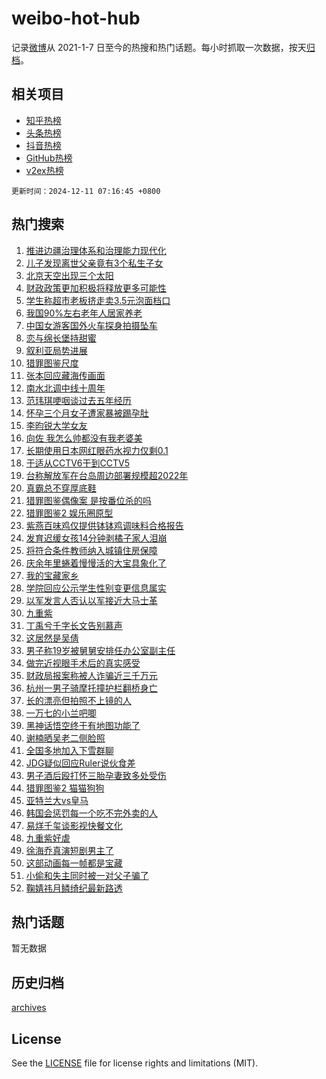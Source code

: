 # weibo-hot-hub

记录[微博](https://www.weibo.com)从 2021-1-7 日至今的热搜和热门话题。每小时抓取一次数据，按天[归档](archives)。

## 相关项目

- [知乎热榜](https://github.com/lonnyzhang423/zhihu-hot-hub)
- [头条热榜](https://github.com/lonnyzhang423/toutiao-hot-hub)
- [抖音热榜](https://github.com/lonnyzhang423/douyin-hot-hub)
- [GitHub热榜](https://github.com/lonnyzhang423/github-hot-hub)
- [v2ex热榜](https://github.com/lonnyzhang423/v2ex-hot-hub)


`更新时间：2024-12-11 07:16:45 +0800`

## 热门搜索

1. [推进边疆治理体系和治理能力现代化](https://m.weibo.cn/search?containerid=100103type%3D1%26t%3D10%26q%3D%23%E6%8E%A8%E8%BF%9B%E8%BE%B9%E7%96%86%E6%B2%BB%E7%90%86%E4%BD%93%E7%B3%BB%E5%92%8C%E6%B2%BB%E7%90%86%E8%83%BD%E5%8A%9B%E7%8E%B0%E4%BB%A3%E5%8C%96%23&stream_entry_id=51&isnewpage=1&extparam=seat%3D1%26filter_type%3Drealtimehot%26stream_entry_id%3D51%26c_type%3D51%26pos%3D0%26q%3D%2523%25E6%258E%25A8%25E8%25BF%259B%25E8%25BE%25B9%25E7%2596%2586%25E6%25B2%25BB%25E7%2590%2586%25E4%25BD%2593%25E7%25B3%25BB%25E5%2592%258C%25E6%25B2%25BB%25E7%2590%2586%25E8%2583%25BD%25E5%258A%259B%25E7%258E%25B0%25E4%25BB%25A3%25E5%258C%2596%2523%26cate%3D10103%26dgr%3D0%26display_time%3D1733872603%26pre_seqid%3D17338726039400310900701)
1. [儿子发现离世父亲竟有3个私生子女](https://m.weibo.cn/search?containerid=100103type%3D1%26t%3D10%26q%3D%23%E5%84%BF%E5%AD%90%E5%8F%91%E7%8E%B0%E7%A6%BB%E4%B8%96%E7%88%B6%E4%BA%B2%E7%AB%9F%E6%9C%893%E4%B8%AA%E7%A7%81%E7%94%9F%E5%AD%90%E5%A5%B3%23&stream_entry_id=31&isnewpage=1&extparam=seat%3D1%26band_rank%3D1%26realpos%3D1%26q%3D%2523%25E5%2584%25BF%25E5%25AD%2590%25E5%258F%2591%25E7%258E%25B0%25E7%25A6%25BB%25E4%25B8%2596%25E7%2588%25B6%25E4%25BA%25B2%25E7%25AB%259F%25E6%259C%25893%25E4%25B8%25AA%25E7%25A7%2581%25E7%2594%259F%25E5%25AD%2590%25E5%25A5%25B3%2523%26dgr%3D0%26filter_type%3Drealtimehot%26flag%3D2%26c_type%3D31%26pos%3D0%26stream_entry_id%3D31%26cate%3D5001%26lcate%3D5001%26display_time%3D1733872603%26pre_seqid%3D17338726039400310900701)
1. [北京天空出现三个太阳](https://m.weibo.cn/search?containerid=100103type%3D1%26t%3D10%26q%3D%23%E5%8C%97%E4%BA%AC%E5%A4%A9%E7%A9%BA%E5%87%BA%E7%8E%B0%E4%B8%89%E4%B8%AA%E5%A4%AA%E9%98%B3%23&stream_entry_id=31&isnewpage=1&extparam=seat%3D1%26band_rank%3D2%26realpos%3D2%26q%3D%2523%25E5%258C%2597%25E4%25BA%25AC%25E5%25A4%25A9%25E7%25A9%25BA%25E5%2587%25BA%25E7%258E%25B0%25E4%25B8%2589%25E4%25B8%25AA%25E5%25A4%25AA%25E9%2598%25B3%2523%26dgr%3D0%26filter_type%3Drealtimehot%26flag%3D2%26c_type%3D31%26pos%3D1%26stream_entry_id%3D31%26cate%3D5001%26lcate%3D5001%26display_time%3D1733872603%26pre_seqid%3D17338726039400310900701)
1. [财政政策更加积极将释放更多可能性](https://m.weibo.cn/search?containerid=100103type%3D1%26t%3D10%26q%3D%23%E8%B4%A2%E6%94%BF%E6%94%BF%E7%AD%96%E6%9B%B4%E5%8A%A0%E7%A7%AF%E6%9E%81%E5%B0%86%E9%87%8A%E6%94%BE%E6%9B%B4%E5%A4%9A%E5%8F%AF%E8%83%BD%E6%80%A7%23&stream_entry_id=31&isnewpage=1&extparam=seat%3D1%26band_rank%3D3%26realpos%3D3%26q%3D%2523%25E8%25B4%25A2%25E6%2594%25BF%25E6%2594%25BF%25E7%25AD%2596%25E6%259B%25B4%25E5%258A%25A0%25E7%25A7%25AF%25E6%259E%2581%25E5%25B0%2586%25E9%2587%258A%25E6%2594%25BE%25E6%259B%25B4%25E5%25A4%259A%25E5%258F%25AF%25E8%2583%25BD%25E6%2580%25A7%2523%26dgr%3D0%26filter_type%3Drealtimehot%26flag%3D0%26c_type%3D31%26pos%3D2%26stream_entry_id%3D31%26cate%3D5001%26lcate%3D5001%26display_time%3D1733872603%26pre_seqid%3D17338726039400310900701)
1. [学生称超市老板挤走卖3.5元泡面档口](https://m.weibo.cn/search?containerid=100103type%3D1%26t%3D10%26q%3D%23%E5%AD%A6%E7%94%9F%E7%A7%B0%E8%B6%85%E5%B8%82%E8%80%81%E6%9D%BF%E6%8C%A4%E8%B5%B0%E5%8D%963.5%E5%85%83%E6%B3%A1%E9%9D%A2%E6%A1%A3%E5%8F%A3%23&stream_entry_id=31&isnewpage=1&extparam=seat%3D1%26band_rank%3D4%26realpos%3D4%26q%3D%2523%25E5%25AD%25A6%25E7%2594%259F%25E7%25A7%25B0%25E8%25B6%2585%25E5%25B8%2582%25E8%2580%2581%25E6%259D%25BF%25E6%258C%25A4%25E8%25B5%25B0%25E5%258D%25963.5%25E5%2585%2583%25E6%25B3%25A1%25E9%259D%25A2%25E6%25A1%25A3%25E5%258F%25A3%2523%26dgr%3D0%26filter_type%3Drealtimehot%26flag%3D0%26c_type%3D31%26pos%3D3%26stream_entry_id%3D31%26cate%3D5001%26lcate%3D5001%26display_time%3D1733872603%26pre_seqid%3D17338726039400310900701)
1. [我国90%左右老年人居家养老](https://m.weibo.cn/search?containerid=100103type%3D1%26t%3D10%26q%3D%23%E6%88%91%E5%9B%BD90%25%E5%B7%A6%E5%8F%B3%E8%80%81%E5%B9%B4%E4%BA%BA%E5%B1%85%E5%AE%B6%E5%85%BB%E8%80%81%23&stream_entry_id=31&isnewpage=1&extparam=seat%3D1%26band_rank%3D5%26realpos%3D5%26q%3D%2523%25E6%2588%2591%25E5%259B%25BD90%2525%25E5%25B7%25A6%25E5%258F%25B3%25E8%2580%2581%25E5%25B9%25B4%25E4%25BA%25BA%25E5%25B1%2585%25E5%25AE%25B6%25E5%2585%25BB%25E8%2580%2581%2523%26dgr%3D0%26filter_type%3Drealtimehot%26flag%3D1%26c_type%3D31%26pos%3D4%26stream_entry_id%3D31%26cate%3D5001%26lcate%3D5001%26display_time%3D1733872603%26pre_seqid%3D17338726039400310900701)
1. [中国女游客国外火车探身拍摄坠车](https://m.weibo.cn/search?containerid=100103type%3D1%26t%3D10%26q%3D%23%E4%B8%AD%E5%9B%BD%E5%A5%B3%E6%B8%B8%E5%AE%A2%E5%9B%BD%E5%A4%96%E7%81%AB%E8%BD%A6%E6%8E%A2%E8%BA%AB%E6%8B%8D%E6%91%84%E5%9D%A0%E8%BD%A6%23&stream_entry_id=31&isnewpage=1&extparam=seat%3D1%26band_rank%3D6%26realpos%3D6%26q%3D%2523%25E4%25B8%25AD%25E5%259B%25BD%25E5%25A5%25B3%25E6%25B8%25B8%25E5%25AE%25A2%25E5%259B%25BD%25E5%25A4%2596%25E7%2581%25AB%25E8%25BD%25A6%25E6%258E%25A2%25E8%25BA%25AB%25E6%258B%258D%25E6%2591%2584%25E5%259D%25A0%25E8%25BD%25A6%2523%26dgr%3D0%26filter_type%3Drealtimehot%26flag%3D0%26c_type%3D31%26pos%3D5%26stream_entry_id%3D31%26cate%3D5001%26lcate%3D5001%26display_time%3D1733872603%26pre_seqid%3D17338726039400310900701)
1. [恋与绵长堡持甜蜜](https://m.weibo.cn/search?containerid=100103type%3D1%26t%3D10%26q%3D%23%E6%81%8B%E4%B8%8E%E7%BB%B5%E9%95%BF%E5%A0%A1%E6%8C%81%E7%94%9C%E8%9C%9C%23&stream_entry_id=31&isnewpage=1&extparam=seat%3D1%26band_rank%3D7%26stream_entry_id%3D31%26topic_ad%3D1%26q%3D%2523%25E6%2581%258B%25E4%25B8%258E%25E7%25BB%25B5%25E9%2595%25BF%25E5%25A0%25A1%25E6%258C%2581%25E7%2594%259C%25E8%259C%259C%2523%26dgr%3D0%26adid%3D267815%26filter_type%3Drealtimehot%26c_type%3D31%26pos%3D6%26is_ad_pos%3D1%26cate%3D5001%26lcate%3D5001%26display_time%3D1733872603%26pre_seqid%3D17338726039400310900701)
1. [叙利亚局势进展](https://m.weibo.cn/search?containerid=100103type%3D1%26t%3D10%26q%3D%23%E5%8F%99%E5%88%A9%E4%BA%9A%E5%B1%80%E5%8A%BF%E8%BF%9B%E5%B1%95%23&stream_entry_id=31&isnewpage=1&extparam=seat%3D1%26band_rank%3D7%26realpos%3D7%26q%3D%2523%25E5%258F%2599%25E5%2588%25A9%25E4%25BA%259A%25E5%25B1%2580%25E5%258A%25BF%25E8%25BF%259B%25E5%25B1%2595%2523%26dgr%3D0%26filter_type%3Drealtimehot%26flag%3D0%26c_type%3D31%26pos%3D7%26stream_entry_id%3D31%26cate%3D5001%26lcate%3D5001%26display_time%3D1733872603%26pre_seqid%3D17338726039400310900701)
1. [猎罪图鉴尺度](https://m.weibo.cn/search?containerid=100103type%3D1%26t%3D10%26q%3D%E7%8C%8E%E7%BD%AA%E5%9B%BE%E9%89%B4%E5%B0%BA%E5%BA%A6&stream_entry_id=31&isnewpage=1&extparam=seat%3D1%26band_rank%3D8%26realpos%3D8%26q%3D%25E7%258C%258E%25E7%25BD%25AA%25E5%259B%25BE%25E9%2589%25B4%25E5%25B0%25BA%25E5%25BA%25A6%26dgr%3D0%26filter_type%3Drealtimehot%26flag%3D0%26c_type%3D31%26pos%3D8%26stream_entry_id%3D31%26cate%3D5001%26lcate%3D5001%26display_time%3D1733872603%26pre_seqid%3D17338726039400310900701)
1. [张本回应藏海传画面](https://m.weibo.cn/search?containerid=100103type%3D1%26t%3D10%26q%3D%E5%BC%A0%E6%9C%AC%E5%9B%9E%E5%BA%94%E8%97%8F%E6%B5%B7%E4%BC%A0%E7%94%BB%E9%9D%A2&stream_entry_id=31&isnewpage=1&extparam=seat%3D1%26band_rank%3D9%26realpos%3D9%26q%3D%25E5%25BC%25A0%25E6%259C%25AC%25E5%259B%259E%25E5%25BA%2594%25E8%2597%258F%25E6%25B5%25B7%25E4%25BC%25A0%25E7%2594%25BB%25E9%259D%25A2%26dgr%3D0%26filter_type%3Drealtimehot%26flag%3D0%26c_type%3D31%26pos%3D9%26stream_entry_id%3D31%26cate%3D5001%26lcate%3D5001%26display_time%3D1733872603%26pre_seqid%3D17338726039400310900701)
1. [南水北调中线十周年](https://m.weibo.cn/search?containerid=100103type%3D1%26t%3D10%26q%3D%23%E5%8D%97%E6%B0%B4%E5%8C%97%E8%B0%83%E4%B8%AD%E7%BA%BF%E5%8D%81%E5%91%A8%E5%B9%B4%23&stream_entry_id=31&isnewpage=1&extparam=seat%3D1%26band_rank%3D10%26realpos%3D10%26q%3D%2523%25E5%258D%2597%25E6%25B0%25B4%25E5%258C%2597%25E8%25B0%2583%25E4%25B8%25AD%25E7%25BA%25BF%25E5%258D%2581%25E5%2591%25A8%25E5%25B9%25B4%2523%26dgr%3D0%26filter_type%3Drealtimehot%26flag%3D1%26c_type%3D31%26pos%3D10%26stream_entry_id%3D31%26cate%3D5001%26lcate%3D5001%26display_time%3D1733872603%26pre_seqid%3D17338726039400310900701)
1. [范玮琪哽咽谈过去五年经历](https://m.weibo.cn/search?containerid=100103type%3D1%26t%3D10%26q%3D%23%E8%8C%83%E7%8E%AE%E7%90%AA%E5%93%BD%E5%92%BD%E8%B0%88%E8%BF%87%E5%8E%BB%E4%BA%94%E5%B9%B4%E7%BB%8F%E5%8E%86%23&stream_entry_id=31&isnewpage=1&extparam=seat%3D1%26band_rank%3D11%26realpos%3D11%26q%3D%2523%25E8%258C%2583%25E7%258E%25AE%25E7%2590%25AA%25E5%2593%25BD%25E5%2592%25BD%25E8%25B0%2588%25E8%25BF%2587%25E5%258E%25BB%25E4%25BA%2594%25E5%25B9%25B4%25E7%25BB%258F%25E5%258E%2586%2523%26dgr%3D0%26filter_type%3Drealtimehot%26flag%3D2%26c_type%3D31%26pos%3D11%26stream_entry_id%3D31%26cate%3D5001%26lcate%3D5001%26display_time%3D1733872603%26pre_seqid%3D17338726039400310900701)
1. [怀孕三个月女子遭家暴被踢孕肚](https://m.weibo.cn/search?containerid=100103type%3D1%26t%3D10%26q%3D%23%E6%80%80%E5%AD%95%E4%B8%89%E4%B8%AA%E6%9C%88%E5%A5%B3%E5%AD%90%E9%81%AD%E5%AE%B6%E6%9A%B4%E8%A2%AB%E8%B8%A2%E5%AD%95%E8%82%9A%23&stream_entry_id=31&isnewpage=1&extparam=seat%3D1%26band_rank%3D12%26realpos%3D12%26q%3D%2523%25E6%2580%2580%25E5%25AD%2595%25E4%25B8%2589%25E4%25B8%25AA%25E6%259C%2588%25E5%25A5%25B3%25E5%25AD%2590%25E9%2581%25AD%25E5%25AE%25B6%25E6%259A%25B4%25E8%25A2%25AB%25E8%25B8%25A2%25E5%25AD%2595%25E8%2582%259A%2523%26dgr%3D0%26filter_type%3Drealtimehot%26flag%3D0%26c_type%3D31%26pos%3D12%26stream_entry_id%3D31%26cate%3D5001%26lcate%3D5001%26display_time%3D1733872603%26pre_seqid%3D17338726039400310900701)
1. [李昀锐大学女友](https://m.weibo.cn/search?containerid=100103type%3D1%26t%3D10%26q%3D%23%E6%9D%8E%E6%98%80%E9%94%90%E5%A4%A7%E5%AD%A6%E5%A5%B3%E5%8F%8B%23&stream_entry_id=31&isnewpage=1&extparam=seat%3D1%26band_rank%3D13%26realpos%3D13%26q%3D%2523%25E6%259D%258E%25E6%2598%2580%25E9%2594%2590%25E5%25A4%25A7%25E5%25AD%25A6%25E5%25A5%25B3%25E5%258F%258B%2523%26dgr%3D0%26filter_type%3Drealtimehot%26flag%3D2%26c_type%3D31%26pos%3D13%26stream_entry_id%3D31%26cate%3D5001%26lcate%3D5001%26display_time%3D1733872603%26pre_seqid%3D17338726039400310900701)
1. [向佐 我怎么帅都没有我老婆美](https://m.weibo.cn/search?containerid=100103type%3D1%26t%3D10%26q%3D%E5%90%91%E4%BD%90+%E6%88%91%E6%80%8E%E4%B9%88%E5%B8%85%E9%83%BD%E6%B2%A1%E6%9C%89%E6%88%91%E8%80%81%E5%A9%86%E7%BE%8E&stream_entry_id=31&isnewpage=1&extparam=seat%3D1%26band_rank%3D14%26realpos%3D14%26q%3D%25E5%2590%2591%25E4%25BD%2590%2520%25E6%2588%2591%25E6%2580%258E%25E4%25B9%2588%25E5%25B8%2585%25E9%2583%25BD%25E6%25B2%25A1%25E6%259C%2589%25E6%2588%2591%25E8%2580%2581%25E5%25A9%2586%25E7%25BE%258E%26dgr%3D0%26filter_type%3Drealtimehot%26flag%3D2%26c_type%3D31%26pos%3D14%26stream_entry_id%3D31%26cate%3D5001%26lcate%3D5001%26display_time%3D1733872603%26pre_seqid%3D17338726039400310900701)
1. [长期使用日本网红眼药水视力仅剩0.1](https://m.weibo.cn/search?containerid=100103type%3D1%26t%3D10%26q%3D%23%E9%95%BF%E6%9C%9F%E4%BD%BF%E7%94%A8%E6%97%A5%E6%9C%AC%E7%BD%91%E7%BA%A2%E7%9C%BC%E8%8D%AF%E6%B0%B4%E8%A7%86%E5%8A%9B%E4%BB%85%E5%89%A90.1%23&stream_entry_id=31&isnewpage=1&extparam=seat%3D1%26band_rank%3D15%26realpos%3D15%26q%3D%2523%25E9%2595%25BF%25E6%259C%259F%25E4%25BD%25BF%25E7%2594%25A8%25E6%2597%25A5%25E6%259C%25AC%25E7%25BD%2591%25E7%25BA%25A2%25E7%259C%25BC%25E8%258D%25AF%25E6%25B0%25B4%25E8%25A7%2586%25E5%258A%259B%25E4%25BB%2585%25E5%2589%25A90.1%2523%26dgr%3D0%26filter_type%3Drealtimehot%26flag%3D0%26c_type%3D31%26pos%3D15%26stream_entry_id%3D31%26cate%3D5001%26lcate%3D5001%26display_time%3D1733872603%26pre_seqid%3D17338726039400310900701)
1. [于适从CCTV6干到CCTV5](https://m.weibo.cn/search?containerid=100103type%3D1%26t%3D10%26q%3D%23%E4%BA%8E%E9%80%82%E4%BB%8ECCTV6%E5%B9%B2%E5%88%B0CCTV5%23&stream_entry_id=31&isnewpage=1&extparam=seat%3D1%26band_rank%3D16%26realpos%3D16%26q%3D%2523%25E4%25BA%258E%25E9%2580%2582%25E4%25BB%258ECCTV6%25E5%25B9%25B2%25E5%2588%25B0CCTV5%2523%26dgr%3D0%26filter_type%3Drealtimehot%26flag%3D0%26c_type%3D31%26pos%3D16%26stream_entry_id%3D31%26cate%3D5001%26lcate%3D5001%26display_time%3D1733872603%26pre_seqid%3D17338726039400310900701)
1. [台称解放军在台岛周边部署规模超2022年](https://m.weibo.cn/search?containerid=100103type%3D1%26t%3D10%26q%3D%23%E5%8F%B0%E7%A7%B0%E8%A7%A3%E6%94%BE%E5%86%9B%E5%9C%A8%E5%8F%B0%E5%B2%9B%E5%91%A8%E8%BE%B9%E9%83%A8%E7%BD%B2%E8%A7%84%E6%A8%A1%E8%B6%852022%E5%B9%B4%23&stream_entry_id=31&isnewpage=1&extparam=seat%3D1%26band_rank%3D17%26realpos%3D17%26q%3D%2523%25E5%258F%25B0%25E7%25A7%25B0%25E8%25A7%25A3%25E6%2594%25BE%25E5%2586%259B%25E5%259C%25A8%25E5%258F%25B0%25E5%25B2%259B%25E5%2591%25A8%25E8%25BE%25B9%25E9%2583%25A8%25E7%25BD%25B2%25E8%25A7%2584%25E6%25A8%25A1%25E8%25B6%25852022%25E5%25B9%25B4%2523%26dgr%3D0%26filter_type%3Drealtimehot%26flag%3D0%26c_type%3D31%26pos%3D17%26stream_entry_id%3D31%26cate%3D5001%26lcate%3D5001%26display_time%3D1733872603%26pre_seqid%3D17338726039400310900701)
1. [真霸总不穿厚底鞋](https://m.weibo.cn/search?containerid=100103type%3D1%26t%3D10%26q%3D%E7%9C%9F%E9%9C%B8%E6%80%BB%E4%B8%8D%E7%A9%BF%E5%8E%9A%E5%BA%95%E9%9E%8B&stream_entry_id=31&isnewpage=1&extparam=seat%3D1%26band_rank%3D18%26realpos%3D18%26q%3D%25E7%259C%259F%25E9%259C%25B8%25E6%2580%25BB%25E4%25B8%258D%25E7%25A9%25BF%25E5%258E%259A%25E5%25BA%2595%25E9%259E%258B%26dgr%3D0%26filter_type%3Drealtimehot%26flag%3D0%26c_type%3D31%26pos%3D18%26stream_entry_id%3D31%26cate%3D5001%26lcate%3D5001%26display_time%3D1733872603%26pre_seqid%3D17338726039400310900701)
1. [猎罪图鉴偶像案 是按番位杀的吗](https://m.weibo.cn/search?containerid=100103type%3D1%26t%3D10%26q%3D%E7%8C%8E%E7%BD%AA%E5%9B%BE%E9%89%B4%E5%81%B6%E5%83%8F%E6%A1%88+%E6%98%AF%E6%8C%89%E7%95%AA%E4%BD%8D%E6%9D%80%E7%9A%84%E5%90%97&stream_entry_id=31&isnewpage=1&extparam=seat%3D1%26band_rank%3D19%26realpos%3D19%26q%3D%25E7%258C%258E%25E7%25BD%25AA%25E5%259B%25BE%25E9%2589%25B4%25E5%2581%25B6%25E5%2583%258F%25E6%25A1%2588%2520%25E6%2598%25AF%25E6%258C%2589%25E7%2595%25AA%25E4%25BD%258D%25E6%259D%2580%25E7%259A%2584%25E5%2590%2597%26dgr%3D0%26filter_type%3Drealtimehot%26flag%3D0%26c_type%3D31%26pos%3D19%26stream_entry_id%3D31%26cate%3D5001%26lcate%3D5001%26display_time%3D1733872603%26pre_seqid%3D17338726039400310900701)
1. [猎罪图鉴2 娱乐圈原型](https://m.weibo.cn/search?containerid=100103type%3D1%26t%3D10%26q%3D%E7%8C%8E%E7%BD%AA%E5%9B%BE%E9%89%B42+%E5%A8%B1%E4%B9%90%E5%9C%88%E5%8E%9F%E5%9E%8B&stream_entry_id=31&isnewpage=1&extparam=seat%3D1%26band_rank%3D20%26realpos%3D20%26q%3D%25E7%258C%258E%25E7%25BD%25AA%25E5%259B%25BE%25E9%2589%25B42%2520%25E5%25A8%25B1%25E4%25B9%2590%25E5%259C%2588%25E5%258E%259F%25E5%259E%258B%26dgr%3D0%26filter_type%3Drealtimehot%26flag%3D0%26c_type%3D31%26pos%3D20%26stream_entry_id%3D31%26cate%3D5001%26lcate%3D5001%26display_time%3D1733872603%26pre_seqid%3D17338726039400310900701)
1. [紫燕百味鸡仅提供钵钵鸡调味料合格报告](https://m.weibo.cn/search?containerid=100103type%3D1%26t%3D10%26q%3D%23%E7%B4%AB%E7%87%95%E7%99%BE%E5%91%B3%E9%B8%A1%E4%BB%85%E6%8F%90%E4%BE%9B%E9%92%B5%E9%92%B5%E9%B8%A1%E8%B0%83%E5%91%B3%E6%96%99%E5%90%88%E6%A0%BC%E6%8A%A5%E5%91%8A%23&stream_entry_id=31&isnewpage=1&extparam=seat%3D1%26band_rank%3D21%26realpos%3D21%26q%3D%2523%25E7%25B4%25AB%25E7%2587%2595%25E7%2599%25BE%25E5%2591%25B3%25E9%25B8%25A1%25E4%25BB%2585%25E6%258F%2590%25E4%25BE%259B%25E9%2592%25B5%25E9%2592%25B5%25E9%25B8%25A1%25E8%25B0%2583%25E5%2591%25B3%25E6%2596%2599%25E5%2590%2588%25E6%25A0%25BC%25E6%258A%25A5%25E5%2591%258A%2523%26dgr%3D0%26filter_type%3Drealtimehot%26flag%3D0%26c_type%3D31%26pos%3D21%26stream_entry_id%3D31%26cate%3D5001%26lcate%3D5001%26display_time%3D1733872603%26pre_seqid%3D17338726039400310900701)
1. [发育迟缓女孩14分钟剥橘子家人泪崩](https://m.weibo.cn/search?containerid=100103type%3D1%26t%3D10%26q%3D%23%E5%8F%91%E8%82%B2%E8%BF%9F%E7%BC%93%E5%A5%B3%E5%AD%A914%E5%88%86%E9%92%9F%E5%89%A5%E6%A9%98%E5%AD%90%E5%AE%B6%E4%BA%BA%E6%B3%AA%E5%B4%A9%23&stream_entry_id=31&isnewpage=1&extparam=seat%3D1%26band_rank%3D22%26realpos%3D22%26q%3D%2523%25E5%258F%2591%25E8%2582%25B2%25E8%25BF%259F%25E7%25BC%2593%25E5%25A5%25B3%25E5%25AD%25A914%25E5%2588%2586%25E9%2592%259F%25E5%2589%25A5%25E6%25A9%2598%25E5%25AD%2590%25E5%25AE%25B6%25E4%25BA%25BA%25E6%25B3%25AA%25E5%25B4%25A9%2523%26dgr%3D0%26filter_type%3Drealtimehot%26flag%3D0%26c_type%3D31%26pos%3D22%26stream_entry_id%3D31%26cate%3D5001%26lcate%3D5001%26display_time%3D1733872603%26pre_seqid%3D17338726039400310900701)
1. [将符合条件教师纳入城镇住房保障](https://m.weibo.cn/search?containerid=100103type%3D1%26t%3D10%26q%3D%23%E5%B0%86%E7%AC%A6%E5%90%88%E6%9D%A1%E4%BB%B6%E6%95%99%E5%B8%88%E7%BA%B3%E5%85%A5%E5%9F%8E%E9%95%87%E4%BD%8F%E6%88%BF%E4%BF%9D%E9%9A%9C%23&stream_entry_id=31&isnewpage=1&extparam=seat%3D1%26band_rank%3D23%26realpos%3D23%26q%3D%2523%25E5%25B0%2586%25E7%25AC%25A6%25E5%2590%2588%25E6%259D%25A1%25E4%25BB%25B6%25E6%2595%2599%25E5%25B8%2588%25E7%25BA%25B3%25E5%2585%25A5%25E5%259F%258E%25E9%2595%2587%25E4%25BD%258F%25E6%2588%25BF%25E4%25BF%259D%25E9%259A%259C%2523%26dgr%3D0%26filter_type%3Drealtimehot%26flag%3D0%26c_type%3D31%26pos%3D23%26stream_entry_id%3D31%26cate%3D5001%26lcate%3D5001%26display_time%3D1733872603%26pre_seqid%3D17338726039400310900701)
1. [庆余年里蜷着慢慢活的大宝具象化了](https://m.weibo.cn/search?containerid=100103type%3D1%26t%3D10%26q%3D%23%E5%BA%86%E4%BD%99%E5%B9%B4%E9%87%8C%E8%9C%B7%E7%9D%80%E6%85%A2%E6%85%A2%E6%B4%BB%E7%9A%84%E5%A4%A7%E5%AE%9D%E5%85%B7%E8%B1%A1%E5%8C%96%E4%BA%86%23&stream_entry_id=31&isnewpage=1&extparam=seat%3D1%26band_rank%3D24%26realpos%3D24%26q%3D%2523%25E5%25BA%2586%25E4%25BD%2599%25E5%25B9%25B4%25E9%2587%258C%25E8%259C%25B7%25E7%259D%2580%25E6%2585%25A2%25E6%2585%25A2%25E6%25B4%25BB%25E7%259A%2584%25E5%25A4%25A7%25E5%25AE%259D%25E5%2585%25B7%25E8%25B1%25A1%25E5%258C%2596%25E4%25BA%2586%2523%26dgr%3D0%26filter_type%3Drealtimehot%26flag%3D0%26c_type%3D31%26pos%3D24%26stream_entry_id%3D31%26cate%3D5001%26lcate%3D5001%26display_time%3D1733872603%26pre_seqid%3D17338726039400310900701)
1. [我的宝藏家乡](https://m.weibo.cn/search?containerid=100103type%3D1%26t%3D10%26q%3D%23%E6%88%91%E7%9A%84%E5%AE%9D%E8%97%8F%E5%AE%B6%E4%B9%A1%23&stream_entry_id=31&isnewpage=1&extparam=seat%3D1%26band_rank%3D25%26realpos%3D25%26q%3D%2523%25E6%2588%2591%25E7%259A%2584%25E5%25AE%259D%25E8%2597%258F%25E5%25AE%25B6%25E4%25B9%25A1%2523%26dgr%3D0%26filter_type%3Drealtimehot%26flag%3D0%26c_type%3D31%26pos%3D25%26stream_entry_id%3D31%26cate%3D5001%26lcate%3D5001%26display_time%3D1733872603%26pre_seqid%3D17338726039400310900701)
1. [学院回应公示学生性别变更信息属实](https://m.weibo.cn/search?containerid=100103type%3D1%26t%3D10%26q%3D%23%E5%AD%A6%E9%99%A2%E5%9B%9E%E5%BA%94%E5%85%AC%E7%A4%BA%E5%AD%A6%E7%94%9F%E6%80%A7%E5%88%AB%E5%8F%98%E6%9B%B4%E4%BF%A1%E6%81%AF%E5%B1%9E%E5%AE%9E%23&stream_entry_id=31&isnewpage=1&extparam=seat%3D1%26band_rank%3D26%26realpos%3D26%26q%3D%2523%25E5%25AD%25A6%25E9%2599%25A2%25E5%259B%259E%25E5%25BA%2594%25E5%2585%25AC%25E7%25A4%25BA%25E5%25AD%25A6%25E7%2594%259F%25E6%2580%25A7%25E5%2588%25AB%25E5%258F%2598%25E6%259B%25B4%25E4%25BF%25A1%25E6%2581%25AF%25E5%25B1%259E%25E5%25AE%259E%2523%26dgr%3D0%26filter_type%3Drealtimehot%26flag%3D0%26c_type%3D31%26pos%3D26%26stream_entry_id%3D31%26cate%3D5001%26lcate%3D5001%26display_time%3D1733872603%26pre_seqid%3D17338726039400310900701)
1. [以军发言人否认以军接近大马士革](https://m.weibo.cn/search?containerid=100103type%3D1%26t%3D10%26q%3D%23%E4%BB%A5%E5%86%9B%E5%8F%91%E8%A8%80%E4%BA%BA%E5%90%A6%E8%AE%A4%E4%BB%A5%E5%86%9B%E6%8E%A5%E8%BF%91%E5%A4%A7%E9%A9%AC%E5%A3%AB%E9%9D%A9%23&stream_entry_id=31&isnewpage=1&extparam=seat%3D1%26band_rank%3D27%26realpos%3D27%26q%3D%2523%25E4%25BB%25A5%25E5%2586%259B%25E5%258F%2591%25E8%25A8%2580%25E4%25BA%25BA%25E5%2590%25A6%25E8%25AE%25A4%25E4%25BB%25A5%25E5%2586%259B%25E6%258E%25A5%25E8%25BF%2591%25E5%25A4%25A7%25E9%25A9%25AC%25E5%25A3%25AB%25E9%259D%25A9%2523%26dgr%3D0%26filter_type%3Drealtimehot%26flag%3D0%26c_type%3D31%26pos%3D27%26stream_entry_id%3D31%26cate%3D5001%26lcate%3D5001%26display_time%3D1733872603%26pre_seqid%3D17338726039400310900701)
1. [九重紫](https://m.weibo.cn/search?containerid=100103type%3D1%26t%3D10%26q%3D%E4%B9%9D%E9%87%8D%E7%B4%AB&stream_entry_id=31&isnewpage=1&extparam=seat%3D1%26band_rank%3D28%26realpos%3D28%26q%3D%25E4%25B9%259D%25E9%2587%258D%25E7%25B4%25AB%26dgr%3D0%26filter_type%3Drealtimehot%26flag%3D0%26c_type%3D31%26pos%3D28%26stream_entry_id%3D31%26cate%3D5001%26lcate%3D5001%26display_time%3D1733872603%26pre_seqid%3D17338726039400310900701)
1. [丁禹兮千字长文告别慕声](https://m.weibo.cn/search?containerid=100103type%3D1%26t%3D10%26q%3D%23%E4%B8%81%E7%A6%B9%E5%85%AE%E5%8D%83%E5%AD%97%E9%95%BF%E6%96%87%E5%91%8A%E5%88%AB%E6%85%95%E5%A3%B0%23&stream_entry_id=31&isnewpage=1&extparam=seat%3D1%26band_rank%3D29%26realpos%3D29%26q%3D%2523%25E4%25B8%2581%25E7%25A6%25B9%25E5%2585%25AE%25E5%258D%2583%25E5%25AD%2597%25E9%2595%25BF%25E6%2596%2587%25E5%2591%258A%25E5%2588%25AB%25E6%2585%2595%25E5%25A3%25B0%2523%26dgr%3D0%26filter_type%3Drealtimehot%26flag%3D0%26c_type%3D31%26pos%3D29%26stream_entry_id%3D31%26cate%3D5001%26lcate%3D5001%26display_time%3D1733872603%26pre_seqid%3D17338726039400310900701)
1. [这居然是吴倩](https://m.weibo.cn/search?containerid=100103type%3D1%26t%3D10%26q%3D%E8%BF%99%E5%B1%85%E7%84%B6%E6%98%AF%E5%90%B4%E5%80%A9&stream_entry_id=31&isnewpage=1&extparam=seat%3D1%26band_rank%3D30%26realpos%3D30%26q%3D%25E8%25BF%2599%25E5%25B1%2585%25E7%2584%25B6%25E6%2598%25AF%25E5%2590%25B4%25E5%2580%25A9%26dgr%3D0%26filter_type%3Drealtimehot%26flag%3D0%26c_type%3D31%26pos%3D30%26stream_entry_id%3D31%26cate%3D5001%26lcate%3D5001%26display_time%3D1733872603%26pre_seqid%3D17338726039400310900701)
1. [男子称19岁被舅舅安排任办公室副主任](https://m.weibo.cn/search?containerid=100103type%3D1%26t%3D10%26q%3D%23%E7%94%B7%E5%AD%90%E7%A7%B019%E5%B2%81%E8%A2%AB%E8%88%85%E8%88%85%E5%AE%89%E6%8E%92%E4%BB%BB%E5%8A%9E%E5%85%AC%E5%AE%A4%E5%89%AF%E4%B8%BB%E4%BB%BB%23&stream_entry_id=31&isnewpage=1&extparam=seat%3D1%26band_rank%3D31%26realpos%3D31%26q%3D%2523%25E7%2594%25B7%25E5%25AD%2590%25E7%25A7%25B019%25E5%25B2%2581%25E8%25A2%25AB%25E8%2588%2585%25E8%2588%2585%25E5%25AE%2589%25E6%258E%2592%25E4%25BB%25BB%25E5%258A%259E%25E5%2585%25AC%25E5%25AE%25A4%25E5%2589%25AF%25E4%25B8%25BB%25E4%25BB%25BB%2523%26dgr%3D0%26filter_type%3Drealtimehot%26flag%3D0%26c_type%3D31%26pos%3D31%26stream_entry_id%3D31%26cate%3D5001%26lcate%3D5001%26display_time%3D1733872603%26pre_seqid%3D17338726039400310900701)
1. [做完近视眼手术后的真实感受](https://m.weibo.cn/search?containerid=100103type%3D1%26t%3D10%26q%3D%23%E5%81%9A%E5%AE%8C%E8%BF%91%E8%A7%86%E7%9C%BC%E6%89%8B%E6%9C%AF%E5%90%8E%E7%9A%84%E7%9C%9F%E5%AE%9E%E6%84%9F%E5%8F%97%23&stream_entry_id=31&isnewpage=1&extparam=seat%3D1%26band_rank%3D32%26realpos%3D32%26q%3D%2523%25E5%2581%259A%25E5%25AE%258C%25E8%25BF%2591%25E8%25A7%2586%25E7%259C%25BC%25E6%2589%258B%25E6%259C%25AF%25E5%2590%258E%25E7%259A%2584%25E7%259C%259F%25E5%25AE%259E%25E6%2584%259F%25E5%258F%2597%2523%26dgr%3D0%26filter_type%3Drealtimehot%26flag%3D0%26c_type%3D31%26pos%3D32%26stream_entry_id%3D31%26cate%3D5001%26lcate%3D5001%26display_time%3D1733872603%26pre_seqid%3D17338726039400310900701)
1. [财政局报案称被人诈骗近三千万元](https://m.weibo.cn/search?containerid=100103type%3D1%26t%3D10%26q%3D%23%E8%B4%A2%E6%94%BF%E5%B1%80%E6%8A%A5%E6%A1%88%E7%A7%B0%E8%A2%AB%E4%BA%BA%E8%AF%88%E9%AA%97%E8%BF%91%E4%B8%89%E5%8D%83%E4%B8%87%E5%85%83%23&stream_entry_id=31&isnewpage=1&extparam=seat%3D1%26band_rank%3D33%26realpos%3D33%26q%3D%2523%25E8%25B4%25A2%25E6%2594%25BF%25E5%25B1%2580%25E6%258A%25A5%25E6%25A1%2588%25E7%25A7%25B0%25E8%25A2%25AB%25E4%25BA%25BA%25E8%25AF%2588%25E9%25AA%2597%25E8%25BF%2591%25E4%25B8%2589%25E5%258D%2583%25E4%25B8%2587%25E5%2585%2583%2523%26dgr%3D0%26filter_type%3Drealtimehot%26flag%3D0%26c_type%3D31%26pos%3D33%26stream_entry_id%3D31%26cate%3D5001%26lcate%3D5001%26display_time%3D1733872603%26pre_seqid%3D17338726039400310900701)
1. [杭州一男子骑摩托撞护栏翻桥身亡](https://m.weibo.cn/search?containerid=100103type%3D1%26t%3D10%26q%3D%23%E6%9D%AD%E5%B7%9E%E4%B8%80%E7%94%B7%E5%AD%90%E9%AA%91%E6%91%A9%E6%89%98%E6%92%9E%E6%8A%A4%E6%A0%8F%E7%BF%BB%E6%A1%A5%E8%BA%AB%E4%BA%A1%23&stream_entry_id=31&isnewpage=1&extparam=seat%3D1%26band_rank%3D34%26realpos%3D34%26q%3D%2523%25E6%259D%25AD%25E5%25B7%259E%25E4%25B8%2580%25E7%2594%25B7%25E5%25AD%2590%25E9%25AA%2591%25E6%2591%25A9%25E6%2589%2598%25E6%2592%259E%25E6%258A%25A4%25E6%25A0%258F%25E7%25BF%25BB%25E6%25A1%25A5%25E8%25BA%25AB%25E4%25BA%25A1%2523%26dgr%3D0%26filter_type%3Drealtimehot%26flag%3D0%26c_type%3D31%26pos%3D34%26stream_entry_id%3D31%26cate%3D5001%26lcate%3D5001%26display_time%3D1733872603%26pre_seqid%3D17338726039400310900701)
1. [长的漂亮但拍照不上镜的人](https://m.weibo.cn/search?containerid=100103type%3D1%26t%3D10%26q%3D%23%E9%95%BF%E7%9A%84%E6%BC%82%E4%BA%AE%E4%BD%86%E6%8B%8D%E7%85%A7%E4%B8%8D%E4%B8%8A%E9%95%9C%E7%9A%84%E4%BA%BA%23&stream_entry_id=31&isnewpage=1&extparam=seat%3D1%26band_rank%3D35%26realpos%3D35%26q%3D%2523%25E9%2595%25BF%25E7%259A%2584%25E6%25BC%2582%25E4%25BA%25AE%25E4%25BD%2586%25E6%258B%258D%25E7%2585%25A7%25E4%25B8%258D%25E4%25B8%258A%25E9%2595%259C%25E7%259A%2584%25E4%25BA%25BA%2523%26dgr%3D0%26filter_type%3Drealtimehot%26flag%3D0%26c_type%3D31%26pos%3D35%26stream_entry_id%3D31%26cate%3D5001%26lcate%3D5001%26display_time%3D1733872603%26pre_seqid%3D17338726039400310900701)
1. [一万七的小兰吧唧](https://m.weibo.cn/search?containerid=100103type%3D1%26t%3D10%26q%3D%E4%B8%80%E4%B8%87%E4%B8%83%E7%9A%84%E5%B0%8F%E5%85%B0%E5%90%A7%E5%94%A7&stream_entry_id=31&isnewpage=1&extparam=seat%3D1%26band_rank%3D36%26realpos%3D36%26q%3D%25E4%25B8%2580%25E4%25B8%2587%25E4%25B8%2583%25E7%259A%2584%25E5%25B0%258F%25E5%2585%25B0%25E5%2590%25A7%25E5%2594%25A7%26dgr%3D0%26filter_type%3Drealtimehot%26flag%3D0%26c_type%3D31%26pos%3D36%26stream_entry_id%3D31%26cate%3D5001%26lcate%3D5001%26display_time%3D1733872603%26pre_seqid%3D17338726039400310900701)
1. [黑神话悟空终于有地图功能了](https://m.weibo.cn/search?containerid=100103type%3D1%26t%3D10%26q%3D%23%E9%BB%91%E7%A5%9E%E8%AF%9D%E6%82%9F%E7%A9%BA%E7%BB%88%E4%BA%8E%E6%9C%89%E5%9C%B0%E5%9B%BE%E5%8A%9F%E8%83%BD%E4%BA%86%23&stream_entry_id=31&isnewpage=1&extparam=seat%3D1%26band_rank%3D37%26realpos%3D37%26q%3D%2523%25E9%25BB%2591%25E7%25A5%259E%25E8%25AF%259D%25E6%2582%259F%25E7%25A9%25BA%25E7%25BB%2588%25E4%25BA%258E%25E6%259C%2589%25E5%259C%25B0%25E5%259B%25BE%25E5%258A%259F%25E8%2583%25BD%25E4%25BA%2586%2523%26dgr%3D0%26filter_type%3Drealtimehot%26flag%3D0%26c_type%3D31%26pos%3D37%26stream_entry_id%3D31%26cate%3D5001%26lcate%3D5001%26display_time%3D1733872603%26pre_seqid%3D17338726039400310900701)
1. [谢楠晒吴老二侧脸照](https://m.weibo.cn/search?containerid=100103type%3D1%26t%3D10%26q%3D%23%E8%B0%A2%E6%A5%A0%E6%99%92%E5%90%B4%E8%80%81%E4%BA%8C%E4%BE%A7%E8%84%B8%E7%85%A7%23&stream_entry_id=31&isnewpage=1&extparam=seat%3D1%26band_rank%3D38%26realpos%3D38%26q%3D%2523%25E8%25B0%25A2%25E6%25A5%25A0%25E6%2599%2592%25E5%2590%25B4%25E8%2580%2581%25E4%25BA%258C%25E4%25BE%25A7%25E8%2584%25B8%25E7%2585%25A7%2523%26dgr%3D0%26filter_type%3Drealtimehot%26flag%3D1%26c_type%3D31%26pos%3D38%26stream_entry_id%3D31%26cate%3D5001%26lcate%3D5001%26display_time%3D1733872603%26pre_seqid%3D17338726039400310900701)
1. [全国多地加入下雪群聊](https://m.weibo.cn/search?containerid=100103type%3D1%26t%3D10%26q%3D%23%E5%85%A8%E5%9B%BD%E5%A4%9A%E5%9C%B0%E5%8A%A0%E5%85%A5%E4%B8%8B%E9%9B%AA%E7%BE%A4%E8%81%8A%23&stream_entry_id=31&isnewpage=1&extparam=seat%3D1%26band_rank%3D39%26realpos%3D39%26q%3D%2523%25E5%2585%25A8%25E5%259B%25BD%25E5%25A4%259A%25E5%259C%25B0%25E5%258A%25A0%25E5%2585%25A5%25E4%25B8%258B%25E9%259B%25AA%25E7%25BE%25A4%25E8%2581%258A%2523%26dgr%3D0%26filter_type%3Drealtimehot%26flag%3D1%26c_type%3D31%26pos%3D39%26stream_entry_id%3D31%26cate%3D5001%26lcate%3D5001%26display_time%3D1733872603%26pre_seqid%3D17338726039400310900701)
1. [JDG疑似回应Ruler说伙食差](https://m.weibo.cn/search?containerid=100103type%3D1%26t%3D10%26q%3D%23JDG%E7%96%91%E4%BC%BC%E5%9B%9E%E5%BA%94Ruler%E8%AF%B4%E4%BC%99%E9%A3%9F%E5%B7%AE%23&stream_entry_id=31&isnewpage=1&extparam=seat%3D1%26band_rank%3D40%26realpos%3D40%26q%3D%2523JDG%25E7%2596%2591%25E4%25BC%25BC%25E5%259B%259E%25E5%25BA%2594Ruler%25E8%25AF%25B4%25E4%25BC%2599%25E9%25A3%259F%25E5%25B7%25AE%2523%26dgr%3D0%26filter_type%3Drealtimehot%26flag%3D0%26c_type%3D31%26pos%3D40%26stream_entry_id%3D31%26cate%3D5001%26lcate%3D5001%26display_time%3D1733872603%26pre_seqid%3D17338726039400310900701)
1. [男子酒后殴打怀三胎孕妻致多处受伤](https://m.weibo.cn/search?containerid=100103type%3D1%26t%3D10%26q%3D%23%E7%94%B7%E5%AD%90%E9%85%92%E5%90%8E%E6%AE%B4%E6%89%93%E6%80%80%E4%B8%89%E8%83%8E%E5%AD%95%E5%A6%BB%E8%87%B4%E5%A4%9A%E5%A4%84%E5%8F%97%E4%BC%A4%23&stream_entry_id=31&isnewpage=1&extparam=seat%3D1%26band_rank%3D41%26realpos%3D41%26q%3D%2523%25E7%2594%25B7%25E5%25AD%2590%25E9%2585%2592%25E5%2590%258E%25E6%25AE%25B4%25E6%2589%2593%25E6%2580%2580%25E4%25B8%2589%25E8%2583%258E%25E5%25AD%2595%25E5%25A6%25BB%25E8%2587%25B4%25E5%25A4%259A%25E5%25A4%2584%25E5%258F%2597%25E4%25BC%25A4%2523%26dgr%3D0%26filter_type%3Drealtimehot%26flag%3D0%26c_type%3D31%26pos%3D41%26stream_entry_id%3D31%26cate%3D5001%26lcate%3D5001%26display_time%3D1733872603%26pre_seqid%3D17338726039400310900701)
1. [猎罪图鉴2 猫猫狗狗](https://m.weibo.cn/search?containerid=100103type%3D1%26t%3D10%26q%3D%E7%8C%8E%E7%BD%AA%E5%9B%BE%E9%89%B42+%E7%8C%AB%E7%8C%AB%E7%8B%97%E7%8B%97&stream_entry_id=31&isnewpage=1&extparam=seat%3D1%26band_rank%3D42%26realpos%3D42%26q%3D%25E7%258C%258E%25E7%25BD%25AA%25E5%259B%25BE%25E9%2589%25B42%2520%25E7%258C%25AB%25E7%258C%25AB%25E7%258B%2597%25E7%258B%2597%26dgr%3D0%26filter_type%3Drealtimehot%26flag%3D0%26c_type%3D31%26pos%3D42%26stream_entry_id%3D31%26cate%3D5001%26lcate%3D5001%26display_time%3D1733872603%26pre_seqid%3D17338726039400310900701)
1. [亚特兰大vs皇马](https://m.weibo.cn/search?containerid=100103type%3D1%26t%3D10%26q%3D%23%E4%BA%9A%E7%89%B9%E5%85%B0%E5%A4%A7vs%E7%9A%87%E9%A9%AC%23&stream_entry_id=31&isnewpage=1&extparam=seat%3D1%26band_rank%3D43%26realpos%3D43%26q%3D%2523%25E4%25BA%259A%25E7%2589%25B9%25E5%2585%25B0%25E5%25A4%25A7vs%25E7%259A%2587%25E9%25A9%25AC%2523%26dgr%3D0%26filter_type%3Drealtimehot%26flag%3D1%26c_type%3D31%26pos%3D43%26stream_entry_id%3D31%26cate%3D5001%26lcate%3D5001%26display_time%3D1733872603%26pre_seqid%3D17338726039400310900701)
1. [韩国会惩罚每一个吃不完外卖的人](https://m.weibo.cn/search?containerid=100103type%3D1%26t%3D10%26q%3D%E9%9F%A9%E5%9B%BD%E4%BC%9A%E6%83%A9%E7%BD%9A%E6%AF%8F%E4%B8%80%E4%B8%AA%E5%90%83%E4%B8%8D%E5%AE%8C%E5%A4%96%E5%8D%96%E7%9A%84%E4%BA%BA&stream_entry_id=31&isnewpage=1&extparam=seat%3D1%26band_rank%3D44%26realpos%3D44%26q%3D%25E9%259F%25A9%25E5%259B%25BD%25E4%25BC%259A%25E6%2583%25A9%25E7%25BD%259A%25E6%25AF%258F%25E4%25B8%2580%25E4%25B8%25AA%25E5%2590%2583%25E4%25B8%258D%25E5%25AE%258C%25E5%25A4%2596%25E5%258D%2596%25E7%259A%2584%25E4%25BA%25BA%26dgr%3D0%26filter_type%3Drealtimehot%26flag%3D0%26c_type%3D31%26pos%3D44%26stream_entry_id%3D31%26cate%3D5001%26lcate%3D5001%26display_time%3D1733872603%26pre_seqid%3D17338726039400310900701)
1. [易烊千玺谈影视快餐文化](https://m.weibo.cn/search?containerid=100103type%3D1%26t%3D10%26q%3D%23%E6%98%93%E7%83%8A%E5%8D%83%E7%8E%BA%E8%B0%88%E5%BD%B1%E8%A7%86%E5%BF%AB%E9%A4%90%E6%96%87%E5%8C%96%23&stream_entry_id=31&isnewpage=1&extparam=seat%3D1%26band_rank%3D45%26realpos%3D45%26q%3D%2523%25E6%2598%2593%25E7%2583%258A%25E5%258D%2583%25E7%258E%25BA%25E8%25B0%2588%25E5%25BD%25B1%25E8%25A7%2586%25E5%25BF%25AB%25E9%25A4%2590%25E6%2596%2587%25E5%258C%2596%2523%26dgr%3D0%26filter_type%3Drealtimehot%26flag%3D1%26c_type%3D31%26pos%3D45%26stream_entry_id%3D31%26cate%3D5001%26lcate%3D5001%26display_time%3D1733872603%26pre_seqid%3D17338726039400310900701)
1. [九重紫好虐](https://m.weibo.cn/search?containerid=100103type%3D1%26t%3D10%26q%3D%23%E4%B9%9D%E9%87%8D%E7%B4%AB%E5%A5%BD%E8%99%90%23&stream_entry_id=31&isnewpage=1&extparam=seat%3D1%26band_rank%3D46%26realpos%3D46%26q%3D%2523%25E4%25B9%259D%25E9%2587%258D%25E7%25B4%25AB%25E5%25A5%25BD%25E8%2599%2590%2523%26dgr%3D0%26filter_type%3Drealtimehot%26flag%3D0%26c_type%3D31%26pos%3D46%26stream_entry_id%3D31%26cate%3D5001%26lcate%3D5001%26display_time%3D1733872603%26pre_seqid%3D17338726039400310900701)
1. [徐海乔真演短剧男主了](https://m.weibo.cn/search?containerid=100103type%3D1%26t%3D10%26q%3D%23%E5%BE%90%E6%B5%B7%E4%B9%94%E7%9C%9F%E6%BC%94%E7%9F%AD%E5%89%A7%E7%94%B7%E4%B8%BB%E4%BA%86%23&stream_entry_id=31&isnewpage=1&extparam=seat%3D1%26band_rank%3D47%26realpos%3D47%26q%3D%2523%25E5%25BE%2590%25E6%25B5%25B7%25E4%25B9%2594%25E7%259C%259F%25E6%25BC%2594%25E7%259F%25AD%25E5%2589%25A7%25E7%2594%25B7%25E4%25B8%25BB%25E4%25BA%2586%2523%26dgr%3D0%26filter_type%3Drealtimehot%26flag%3D0%26c_type%3D31%26pos%3D47%26stream_entry_id%3D31%26cate%3D5001%26lcate%3D5001%26display_time%3D1733872603%26pre_seqid%3D17338726039400310900701)
1. [这部动画每一帧都是宝藏](https://m.weibo.cn/search?containerid=100103type%3D1%26t%3D10%26q%3D%23%E8%BF%99%E9%83%A8%E5%8A%A8%E7%94%BB%E6%AF%8F%E4%B8%80%E5%B8%A7%E9%83%BD%E6%98%AF%E5%AE%9D%E8%97%8F%23&stream_entry_id=31&isnewpage=1&extparam=seat%3D1%26band_rank%3D48%26realpos%3D48%26q%3D%2523%25E8%25BF%2599%25E9%2583%25A8%25E5%258A%25A8%25E7%2594%25BB%25E6%25AF%258F%25E4%25B8%2580%25E5%25B8%25A7%25E9%2583%25BD%25E6%2598%25AF%25E5%25AE%259D%25E8%2597%258F%2523%26dgr%3D0%26filter_type%3Drealtimehot%26flag%3D0%26c_type%3D31%26pos%3D48%26stream_entry_id%3D31%26cate%3D5001%26lcate%3D5001%26display_time%3D1733872603%26pre_seqid%3D17338726039400310900701)
1. [小偷和失主同时被一对父子骗了](https://m.weibo.cn/search?containerid=100103type%3D1%26t%3D10%26q%3D%23%E5%B0%8F%E5%81%B7%E5%92%8C%E5%A4%B1%E4%B8%BB%E5%90%8C%E6%97%B6%E8%A2%AB%E4%B8%80%E5%AF%B9%E7%88%B6%E5%AD%90%E9%AA%97%E4%BA%86%23&stream_entry_id=31&isnewpage=1&extparam=seat%3D1%26band_rank%3D49%26realpos%3D49%26q%3D%2523%25E5%25B0%258F%25E5%2581%25B7%25E5%2592%258C%25E5%25A4%25B1%25E4%25B8%25BB%25E5%2590%258C%25E6%2597%25B6%25E8%25A2%25AB%25E4%25B8%2580%25E5%25AF%25B9%25E7%2588%25B6%25E5%25AD%2590%25E9%25AA%2597%25E4%25BA%2586%2523%26dgr%3D0%26filter_type%3Drealtimehot%26flag%3D0%26c_type%3D31%26pos%3D49%26stream_entry_id%3D31%26cate%3D5001%26lcate%3D5001%26display_time%3D1733872603%26pre_seqid%3D17338726039400310900701)
1. [鞠婧祎月鳞绮纪最新路透](https://m.weibo.cn/search?containerid=100103type%3D1%26t%3D10%26q%3D%23%E9%9E%A0%E5%A9%A7%E7%A5%8E%E6%9C%88%E9%B3%9E%E7%BB%AE%E7%BA%AA%E6%9C%80%E6%96%B0%E8%B7%AF%E9%80%8F%23&stream_entry_id=31&isnewpage=1&extparam=seat%3D1%26band_rank%3D50%26realpos%3D50%26q%3D%2523%25E9%259E%25A0%25E5%25A9%25A7%25E7%25A5%258E%25E6%259C%2588%25E9%25B3%259E%25E7%25BB%25AE%25E7%25BA%25AA%25E6%259C%2580%25E6%2596%25B0%25E8%25B7%25AF%25E9%2580%258F%2523%26dgr%3D0%26filter_type%3Drealtimehot%26flag%3D1%26c_type%3D31%26pos%3D50%26stream_entry_id%3D31%26cate%3D5001%26lcate%3D5001%26display_time%3D1733872603%26pre_seqid%3D17338726039400310900701)

## 热门话题

暂无数据

## 历史归档

[archives](archives)

## License

See the [LICENSE](LICENSE) file for license rights and limitations (MIT).
